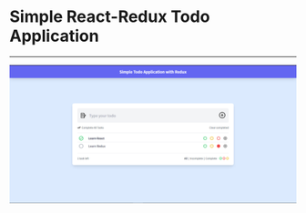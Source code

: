 # Simple React-Redux Todo Application

<hr />
<div> </div>
<img src='./src/assets/screenshot.PNG' />
